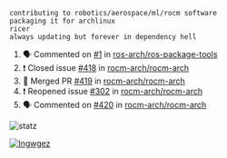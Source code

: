 ```
contributing to robotics/aerospace/ml/rocm software
packaging it for archlinux
ricer
always updating but forever in dependency hell
```

<!--START_SECTION:activity-->
1. 🗣 Commented on [#1](https://github.com//ros-arch/ros-package-tools/issues/1) in [ros-arch/ros-package-tools](https://github.com//ros-arch/ros-package-tools)
2. ❗️ Closed issue [#418](https://github.com//rocm-arch/rocm-arch/issues/418) in [rocm-arch/rocm-arch](https://github.com//rocm-arch/rocm-arch)
3. 🎉 Merged PR [#419](https://github.com//rocm-arch/rocm-arch/pull/419) in [rocm-arch/rocm-arch](https://github.com//rocm-arch/rocm-arch)
4. ❗️ Reopened issue [#302](https://github.com//rocm-arch/rocm-arch/issues/302) in [rocm-arch/rocm-arch](https://github.com//rocm-arch/rocm-arch)
5. 🗣 Commented on [#420](https://github.com//rocm-arch/rocm-arch/issues/420) in [rocm-arch/rocm-arch](https://github.com//rocm-arch/rocm-arch)
<!--END_SECTION:activity-->


![statz](https://github-readme-stats.vercel.app/api?username=acxz&include_all_commits=true&show_icons=true)

[![lngwgez](https://github-readme-stats.vercel.app/api/top-langs/?username=acxz&layout=compact)](https://github.com/acxz/github-readme-stats)


<!--
**acxz/acxz** is a ✨ _special_ ✨ repository because its `README.md` (this file) appears on your GitHub profile.

Here are some ideas to get you started:

- 🔭 I’m currently working on ...
- 🌱 I’m currently learning ...
- 👯 I’m looking to collaborate on ...
- 🤔 I’m looking for help with ...
- 💬 Ask me about ...
- 📫 How to reach me: ...
- 😄 Pronouns: ...
- ⚡ Fun fact: ...
-->
